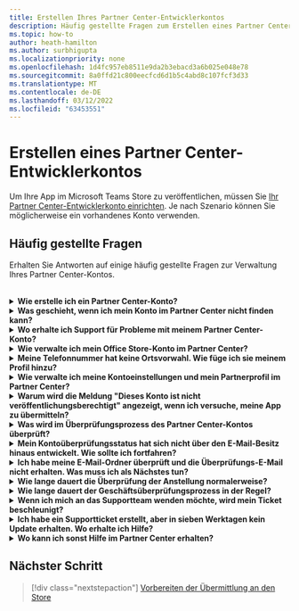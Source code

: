 ```yaml
---
title: Erstellen Ihres Partner Center-Entwicklerkontos
description: Häufig gestellte Fragen zum Erstellen eines Partner Center-Entwicklerkontos für die Veröffentlichung Ihrer App im Microsoft Teams Store.
ms.topic: how-to
author: heath-hamilton
ms.author: surbhigupta
ms.localizationpriority: none
ms.openlocfilehash: 1d4fc957eb8511e9da2b3ebacd3a6b025e048e78
ms.sourcegitcommit: 8a0ffd21c800eecfcd6d1b5c4abd8c107fcf3d33
ms.translationtype: MT
ms.contentlocale: de-DE
ms.lasthandoff: 03/12/2022
ms.locfileid: "63453551"
---
```

# <a name="create-a-partner-center-developer-account"></a>Erstellen eines Partner Center-Entwicklerkontos

Um Ihre App im Microsoft Teams Store zu veröffentlichen, müssen Sie [Ihr Partner Center-Entwicklerkonto einrichten](/office/dev/store/open-a-developer-account). Je nach Szenario können Sie möglicherweise ein vorhandenes Konto verwenden.

## <a name="faq"></a>Häufig gestellte Fragen

Erhalten Sie Antworten auf einige häufig gestellte Fragen zur Verwaltung Ihres Partner Center-Kontos.

<br>

<details>

<summary><b>Wie erstelle ich ein Partner Center-Konto?</b></summary>

Sie können ein Partner Center-Konto auf eine der folgenden Arten erstellen:

* Wenn Sie noch nicht im Partner Center sind und nicht über ein Microsoft-Netzwerkkonto verfügen, [erstellen Sie ein Konto über die Partner Center-Registrierungsseite](/office/dev/store/open-a-developer-account#create-an-account-using-the-partner-center-enrollment-page).
* Wenn Sie bereits im Microsoft Partner Network registriert sind, [erstellen Sie ein Konto direkt im Partner Center mithilfe vorhandener Microsoft Partner Center-Registrierungen](/office/dev/store/open-a-developer-account#create-an-account-using-an-existing-partner-center-enrollment).

<br>

</details>

<details>

<summary><b>Was geschieht, wenn ich mein Konto im Partner Center nicht finden kann?</b></summary>

Öffnen Sie ein [Partner Center-Supportticket](https://partner.microsoft.com/support/v2/?stage=1) , und wählen Sie Folgendes aus:

| Menü | Option |
| -------   | -------  |
|Kategorie| Commercial Marketplace|
| Thema | Allgemeine Marketplace-Hilfe und Fragen zur Vorgehensweise |
| Subtopic| Office-Add-In |

<br>

</details>

<details>

<summary><b>Wo erhalte ich Support für Probleme mit meinem Partner Center-Konto?</b></summary>

Besuchen Sie die [Supportseite der Herausgeber](https://aka.ms/marketplacepublishersupport) , um nach Ihrem Problem zu suchen. Wenn die Anleitung nicht hilfreich ist, erstellen Sie ein [Partner Center-Supportticket](/azure/marketplace/partner-center-portal/support#how-to-open-a-support-ticket).

<br>

</details>

<details>

<summary><b>Wie verwalte ich mein Office Store-Konto im Partner Center?</b></summary>

Weitere Informationen finden Sie [unter Verwalten Ihres Kontos über das Partner Center](/office/dev/store/manage-account-settings-and-profile) .

<br>

</details>

<details>

<summary><b>Meine Telefonnummer hat keine Ortsvorwahl. Wie füge ich sie meinem Profil hinzu?</b></summary>

Die Telefonnummer umfasst drei Teile: Landesvorwahl, Ortsvorwahl und Telefonnummer. Wenn Ihre Telefonnummer keine Ortsvorwahl enthält, lassen Sie das zweite Feld leer, und schließen Sie das dritte Feld ab.

<br>

</details>

<details>

<summary><b>Wie verwalte ich meine Kontoeinstellungen und mein Partnerprofil im Partner Center?</b></summary>

Weitere Informationen finden Sie unter [Verwalten von Kontoeinstellungen und Profilinformationen](/windows/uwp/publish/manage-account-settings-and-profile#additional-settings-and-info) .

<br>

</details>

<details>

<summary><b>Warum wird die Meldung "Dieses Konto ist nicht veröffentlichungsberechtigt" angezeigt, wenn ich versuche, meine App zu übermitteln?</b></summary>

Sie haben diese Fehlermeldung erhalten, da ihr [Kontoüberprüfungsstatus](/partner-center/verification-responses) aussteht. Überprüfen Sie Ihren Status im Partner [Center-Dashboard](https://partner.microsoft.com/dashboard). Wählen Sie das **Zahnradsymbol Einstellungen** aus, und wählen Sie **die Entwicklereinstellungen > Konto > Kontoeinstellungen** aus.

![Partner Center-Überprüfungsstatus](~/assets/images/partner-center-verification-status.png)

<br>

</details>

<details>

<summary><b>Was wird im Überprüfungsprozess des Partner Center-Kontos überprüft?</b></summary>

Es gibt drei Überprüfungsbereiche: **E-Mail-Besitz**, **Anstellung** und **Unternehmen**. Weitere Informationen finden Sie unter ["Überprüft" und "Reagieren"](/partner-center/verification-responses#what-is-verified-and-how-to-respond).

Wenn Sie der primäre Kontakt, globaler Administrator oder Kontoadministrator sind, können Sie den Überprüfungsstatus überwachen und den Fortschritt auf Ihrer Profilseite nachverfolgen.

Nach Abschluss des Überprüfungsprozesses ändert sich der Status Ihrer Registrierung auf der Profilseite von *"Ausstehend* " in *"Autorisiert"*. Der primäre Kontakt erhält dann innerhalb weniger Werktage eine E-Mail von Microsoft.

<br>

</details>

<details>

<summary><b>Mein Kontoüberprüfungsstatus hat sich nicht über den E-Mail-Besitz hinaus entwickelt. Wie sollte ich fortfahren?</b></summary>

Während der Überprüfung des **E-Mail-Besitzes** wird eine Überprüfungs-E-Mail an den primären Kontakt gesendet. Überprüfen Sie den Posteingang Ihres primären Kontakts auf eine E-Mail von **maccount@microsoft.com** , wobei die Betreffzeile **"Aktion" erforderlich ist: Überprüfen Sie Ihr E-Mail-Konto bei Microsoft** , und schließen Sie den E-Mail-Überprüfungsprozess ab. Die Überprüfungs-E-Mail wird an die Adresse gesendet, die in den Einstellungen Ihres Partner Center-Kontos aufgeführt ist.

Beachten Sie Folgendes zum E-Mail-Überprüfungsprozess:

* Der E-Mail-Überprüfungslink ist nur für sieben Tage gültig.
* Sie können anfordern, die E-Mail erneut zu senden, indem Sie ihre Partnerprofilseite besuchen und den **E-Mail-Link zur Erneuten Überprüfung** auswählen.
* Um sicherzustellen, dass Sie die E-Mail erhalten, **microsoft.com** sichere Liste als sichere Domäne, und überprüfen Sie Ihre Junk-E-Mail-Ordner.

<br>

</details>

<details>

<summary><b>Ich habe meine E-Mail-Ordner überprüft und die Überprüfungs-E-Mail nicht erhalten. Was muss ich als Nächstes tun?</b></summary>

Versuchen Sie, das Problem durch folgende Maßnahme zu beheben:

* Überprüfen Sie Ihren Junk- oder Spamordner.
* Löschen Sie den Browsercache, wechseln Sie zu Ihrem Partner Center-Kontodashboard, und wählen Sie **Bestätigungs-E-Mail erneut senden** aus.
* Versuchen Sie, über einen anderen Browser auf den **E-Mail-Link zur Erneuten Überprüfung** zuzugreifen.
* Arbeiten Sie mit Ihrer IT-Abteilung, um sicherzustellen, dass die Überprüfungs-E-Mails nicht von Ihrem E-Mail-Server blockiert werden.
* Passen Sie den Spamfilter Ihres Servers so an, dass alle E-Mails von **maccount@microsoft.com** zugelassen oder sicher aufgelistet werden.

<br>

</details>

<details>

<summary><b>Wie lange dauert die Überprüfung der Anstellung normalerweise?</b></summary>

Wenn alle übermittelten Details korrekt sind, dauert die Überprüfung der Anstellung etwa zwei Stunden.

<br>

</details>

<details>

<summary><b>Wie lange dauert der Geschäftsüberprüfungsprozess in der Regel?</b></summary>

Wenn alle erforderlichen Dokumente übermittelt werden, dauert die Geschäftliche Überprüfung ein bis zwei Werktage, bis sie abgeschlossen ist.

<br>

</details>

<details>

<summary><b>Wenn ich mich an das Supportteam wenden möchte, wird mein Ticket beschleunigt?</b></summary>

Supporttickets werden in einer Woche aufgelöst. Suchen Sie nach Updates, die an die E-Mail gesendet wurden, die Sie beim Erstellen des Supporttickets angegeben haben.

<br>

</details>

<details>

<summary><b>Ich habe ein Supportticket erstellt, aber in sieben Werktagen kein Update erhalten. Wo erhalte ich Hilfe?</b></summary>

Senden Sie eine E-Mail mit den folgenden Details an <a href="mailto:teamsubm@microsoft.com">teamsubm@microsoft.com</a> :

* **Betreffzeile**: Partner Center-Kontoproblem für *Ihren App-Namen*.
* **E-Mail-Text**:
  * Supportticketnummer.
  * Ihre Verkäufer-ID.
  * Screenshot des Problems (sofern möglich).

<br>

</details>

<details>

<summary><b>Wo kann ich sonst Hilfe im Partner Center erhalten?</b></summary>

Die folgenden Ressourcen können ebenfalls hilfreich sein:

* [Microsoft 365 Häufig gestellte Fragen zur App-Übermittlung](/office/dev/store/appsource-submission-faq).
* [Dokumentation zum kommerziellen Marketplace](/azure/marketplace/).

<br>

</details>

## <a name="next-step"></a>Nächster Schritt

> [!div class="nextstepaction"]
> [Vorbereiten der Übermittlung an den Store](~/concepts/deploy-and-publish/appsource/prepare/submission-checklist.md)
